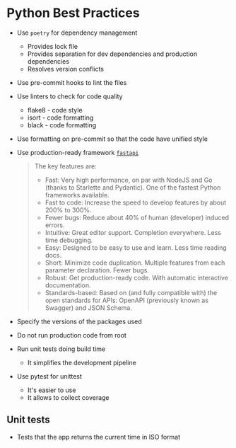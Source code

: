 # Python Best Practices

- Use `poetry` for dependency management
  - Provides lock file
  - Provides separation for dev dependencies and production dependencies
  - Resolves version conflicts
- Use pre-commit hooks to lint the files
- Use linters to check for code quality
  - flake8 - code style
  - isort - code formatting
  - black - code formatting
- Use formatting on pre-commit so that the code have unified style
- Use production-ready framework [`fastapi`](https://fastapi.tiangolo.com/)

  > The key features are:
  >
  > - Fast: Very high performance, on par with NodeJS and Go (thanks to Starlette and Pydantic). One of the fastest Python frameworks available.
  > - Fast to code: Increase the speed to develop features by about 200% to 300%.
  > - Fewer bugs: Reduce about 40% of human (developer) induced errors.
  > - Intuitive: Great editor support. Completion everywhere. Less time debugging.
  > - Easy: Designed to be easy to use and learn. Less time reading docs.
  > - Short: Minimize code duplication. Multiple features from each parameter declaration. Fewer bugs.
  > - Robust: Get production-ready code. With automatic interactive documentation.
  > - Standards-based: Based on (and fully compatible with) the open standards for APIs: OpenAPI (previously known as Swagger) and JSON Schema.

- Specify the versions of the packages used
- Do not run production code from root
- Run unit tests doing build time
  - It simplifies the development pipeline
- Use pytest for unittest
  - It's easier to use
  - It allows to collect coverage

## Unit tests

- Tests that the app returns the current time in ISO format
